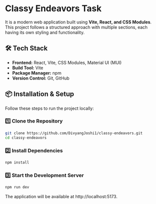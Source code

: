 # Classy Endeavors Task

It is a modern web application built using **Vite, React, and CSS Modules**. This project follows a structured approach with multiple sections, each having its own styling and functionality.

## 🛠 Tech Stack
- **Frontend:** React, Vite, CSS Modules, Material UI (MUI)
- **Build Tool:** Vite
- **Package Manager:** npm 
- **Version Control:** Git, GitHub

## 📦 Installation & Setup

Follow these steps to run the project locally:

### 1️⃣ Clone the Repository

```sh
git clone https://github.com/DivyangJoshi1/classy-endeavors.git
cd classy-endeavors
```
### 2️⃣ Install Dependencies

```sh
npm install
```

### 3️⃣ Start the Development Server
```sh
npm run dev
```

The application will be available at http://localhost:5173.
